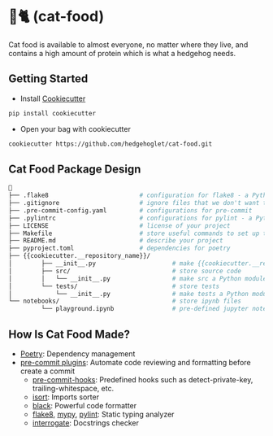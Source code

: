 # 🦔🐈 (cat-food)

Cat food is available to almost everyone, no matter where they live, and contains a high amount of protein which is what a hedgehog needs.

## Getting Started

* Install [Cookiecutter](https://github.com/cookiecutter/cookiecutter)
```bash
pip install cookiecutter
```

* Open your bag with cookiecutter
```bash
cookiecutter https://github.com/hedgehoglet/cat-food.git
```

## Cat Food Package Design
```bash
🦔
├── .flake8                         # configuration for flake8 - a Python formatter tool
├── .gitignore                      # ignore files that we don't want to commit to Git
├── .pre-commit-config.yaml         # configurations for pre-commit
├── .pylintrc                       # configurations for pylint - a Python static code analyzer
├── LICENSE                         # license of your project
├── Makefile                        # store useful commands to set up the environment
├── README.md                       # describe your project
├── pyproject.toml                  # dependencies for poetry
├── {{cookiecutter.__repository_name}}/
│        ├── __init__.py                     # make {{cookiecutter.__repository_name}} a Python module
│        ├── src/                            # store source code
│        │   └── __init__.py                 # make src a Python module
│        └── tests/                          # store tests
│            └── __init__.py                 # make tests a Python module
└── notebooks/                               # store ipynb files
         └── playground.ipynb                # pre-defined jupyter notebook playground
```

## How Is Cat Food Made?
* [Poetry](https://python-poetry.org/): Dependency management
* [pre-commit plugins](https://pre-commit.com/): Automate code reviewing and formatting before create a commit
  - [pre-commit-hooks](https://github.com/pre-commit/pre-commit-hooks): Predefined hooks such as detect-private-key, trailing-whitespace, etc.
  - [isort](https://github.com/PyCQA/isort): Imports sorter
  - [black](https://github.com/psf/black): Powerful code formatter
  - [flake8](https://github.com/PyCQA/flake8), [mypy](https://github.com/pre-commit/mirrors-mypy), [pylint](https://github.com/PyCQA/pylint): Static typing analyzer
  - [interrogate](https://github.com/econchick/interrogate): Docstrings checker